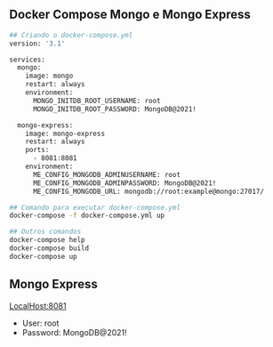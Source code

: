 ## Docker Compose Mongo e Mongo Express

```sh
## Criando o docker-compose.yml
version: '3.1'

services:
  mongo:
    image: mongo
    restart: always
    environment:
      MONGO_INITDB_ROOT_USERNAME: root
      MONGO_INITDB_ROOT_PASSWORD: MongoDB@2021!

  mongo-express:
    image: mongo-express
    restart: always
    ports:
      - 8081:8081
    environment:
      ME_CONFIG_MONGODB_ADMINUSERNAME: root
      ME_CONFIG_MONGODB_ADMINPASSWORD: MongoDB@2021!
      ME_CONFIG_MONGODB_URL: mongodb://root:example@mongo:27017/
```

```sh
## Comando para executar docker-compose.yml
docker-compose -f docker-compose.yml up

## Outros comandos
docker-compose help
docker-compose build
docker-compose up
```

## Mongo Express

[LocalHost:8081](http://localhost:8081)

- User: root
- Password: MongoDB@2021!
